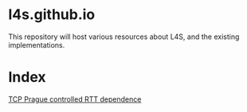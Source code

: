 # l4s.github.io

This repository will host various resources about L4S, and the existing
implementations.

# Index

[TCP Prague controlled RTT dependence](rtt-independence)
